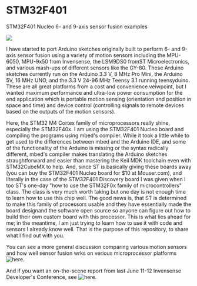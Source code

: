 STM32F401
=========

STM32F401 Nucleo 6- and 9-axis sensor fusion examples

![](
https://mbed.org/media/thumbs/7f/05/7f052385386a0bc45f61f4c0e18a356c.png)


I have started to port Arduino sketches originally built to perform 6- and 9-axis sensor fusion using a variety of motion sensors including the MPU-6050, MPU-9x50 from Invensense, the LSM9DS0 fromST Microelectronics, and various mash-ups of different sensors like the GY-80. These Arduino sketches currently run on the Arduino 3.3 V, 8 MHz Pro Mini, the Arduino 5V,  16 MHz UNO, and the 3.3 V 24-96 MHz Teensy 3.1 running teensyduino. These are all great platforms from a cost and convenience veiwpoint, but I wanted maximum performance and ultra-low power consumption for the end application which is portable motion sensing (orientation and position in space and time) and device control (controlling signals to remote devices based on the outputs of the motion sensors).

Here, the STM32 M4 Cortex family of microprocessors really shine, especially the STM32F40x. I am using the STM32F401 Nucleo board and compiling the programs using mbed's compiler. While it took a little while to get used to the differences between mbed and the Arduino IDE, and some of the functionality of the Arduino is missing or the syntax radically different, mbed's compiler makes translating the Arduino sketches straughtforward and easier than mastering the Keil MDK toolchain even with STM32CubeMX to help. And, since ST is basically giving these boards away (you can buy the STM32F401 Nucleo board for $10 at Mouser.com), and literally in the case of the STM32F401 Discovery board I was given when I too ST's one-day "how to use the STM32F0x family of microcontrollers" class. The class is very much worth taking but one day is not enough time to learn how to use this chip well. The good news is, that ST is determined to make this family of processors usable and they have essentially made the board designand the software open source so anyone can figure out how to build their own custom board with this processor. This is what lies ahead for me; in the meantime, I am just trying to learn how to use it with code and sensors I already know well. That is the purpose of this repository, to share what I find out with you.

You can see a more general discussion comparing various motion sensors and how well sensor fusion wrks on verious microprocessor platforms ![here.](https://github.com/kriswiner/MPU-6050/wiki/Affordable-9-DoF-Sensor-Fusion)

And if you want an on-the-scene report from last June 11-12 Invensense Developer's Conference, see ![here.](https://github.com/kriswiner/MPU-6050/wiki/2014-Invensense-Developer%27s-Conference)
